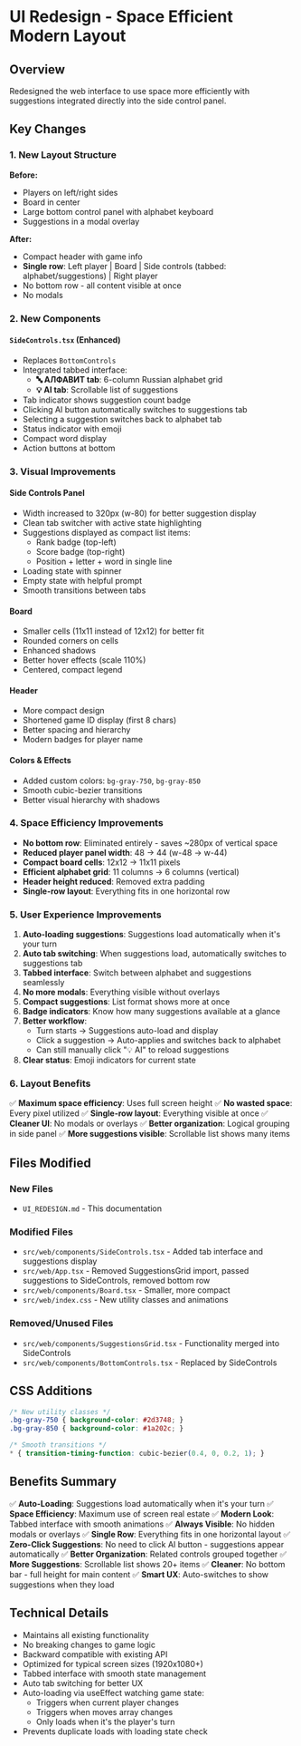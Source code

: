 # UI Redesign - Space Efficient Modern Layout

## Overview
Redesigned the web interface to use space more efficiently with suggestions integrated directly into the side control panel.

## Key Changes

### 1. New Layout Structure
**Before:**
- Players on left/right sides
- Board in center
- Large bottom control panel with alphabet keyboard
- Suggestions in a modal overlay

**After:**
- Compact header with game info
- **Single row**: Left player | Board | Side controls (tabbed: alphabet/suggestions) | Right player
- No bottom row - all content visible at once
- No modals

### 2. New Components

#### `SideControls.tsx` (Enhanced)
- Replaces `BottomControls`
- Integrated tabbed interface:
  - **🔤 АЛФАВИТ tab**: 6-column Russian alphabet grid
  - **💡 AI tab**: Scrollable list of suggestions
- Tab indicator shows suggestion count badge
- Clicking AI button automatically switches to suggestions tab
- Selecting a suggestion switches back to alphabet tab
- Status indicator with emoji
- Compact word display
- Action buttons at bottom

### 3. Visual Improvements

#### Side Controls Panel
- Width increased to 320px (w-80) for better suggestion display
- Clean tab switcher with active state highlighting
- Suggestions displayed as compact list items:
  - Rank badge (top-left)
  - Score badge (top-right)
  - Position + letter + word in single line
- Loading state with spinner
- Empty state with helpful prompt
- Smooth transitions between tabs

#### Board
- Smaller cells (11x11 instead of 12x12) for better fit
- Rounded corners on cells
- Enhanced shadows
- Better hover effects (scale 110%)
- Centered, compact legend

#### Header
- More compact design
- Shortened game ID display (first 8 chars)
- Better spacing and hierarchy
- Modern badges for player name

#### Colors & Effects
- Added custom colors: `bg-gray-750`, `bg-gray-850`
- Smooth cubic-bezier transitions
- Better visual hierarchy with shadows

### 4. Space Efficiency Improvements

- **No bottom row**: Eliminated entirely - saves ~280px of vertical space
- **Reduced player panel width**: 48 → 44 (w-48 → w-44)
- **Compact board cells**: 12x12 → 11x11 pixels
- **Efficient alphabet grid**: 11 columns → 6 columns (vertical)
- **Header height reduced**: Removed extra padding
- **Single-row layout**: Everything fits in one horizontal row

### 5. User Experience Improvements

1. **Auto-loading suggestions**: Suggestions load automatically when it's your turn
2. **Auto tab switching**: When suggestions load, automatically switches to suggestions tab
3. **Tabbed interface**: Switch between alphabet and suggestions seamlessly
4. **No more modals**: Everything visible without overlays
5. **Compact suggestions**: List format shows more at once
6. **Badge indicators**: Know how many suggestions available at a glance
7. **Better workflow**: 
   - Turn starts → Suggestions auto-load and display
   - Click a suggestion → Auto-applies and switches back to alphabet
   - Can still manually click "💡 AI" to reload suggestions
8. **Clear status**: Emoji indicators for current state

### 6. Layout Benefits

✅ **Maximum space efficiency**: Uses full screen height
✅ **No wasted space**: Every pixel utilized
✅ **Single-row layout**: Everything visible at once
✅ **Cleaner UI**: No modals or overlays
✅ **Better organization**: Logical grouping in side panel
✅ **More suggestions visible**: Scrollable list shows many items

## Files Modified

### New Files
- `UI_REDESIGN.md` - This documentation

### Modified Files
- `src/web/components/SideControls.tsx` - Added tab interface and suggestions display
- `src/web/App.tsx` - Removed SuggestionsGrid import, passed suggestions to SideControls, removed bottom row
- `src/web/components/Board.tsx` - Smaller, more compact
- `src/web/index.css` - New utility classes and animations

### Removed/Unused Files
- `src/web/components/SuggestionsGrid.tsx` - Functionality merged into SideControls
- `src/web/components/BottomControls.tsx` - Replaced by SideControls

## CSS Additions

```css
/* New utility classes */
.bg-gray-750 { background-color: #2d3748; }
.bg-gray-850 { background-color: #1a202c; }

/* Smooth transitions */
* { transition-timing-function: cubic-bezier(0.4, 0, 0.2, 1); }
```

## Benefits Summary

✅ **Auto-Loading**: Suggestions load automatically when it's your turn
✅ **Space Efficiency**: Maximum use of screen real estate
✅ **Modern Look**: Tabbed interface with smooth animations
✅ **Always Visible**: No hidden modals or overlays
✅ **Single Row**: Everything fits in one horizontal layout
✅ **Zero-Click Suggestions**: No need to click AI button - suggestions appear automatically
✅ **Better Organization**: Related controls grouped together
✅ **More Suggestions**: Scrollable list shows 20+ items
✅ **Cleaner**: No bottom bar - full height for main content
✅ **Smart UX**: Auto-switches to show suggestions when they load

## Technical Details

- Maintains all existing functionality
- No breaking changes to game logic
- Backward compatible with existing API
- Optimized for typical screen sizes (1920x1080+)
- Tabbed interface with smooth state management
- Auto tab switching for better UX
- Auto-loading via useEffect watching game state:
  - Triggers when current player changes
  - Triggers when moves array changes
  - Only loads when it's the player's turn
- Prevents duplicate loads with loading state check
